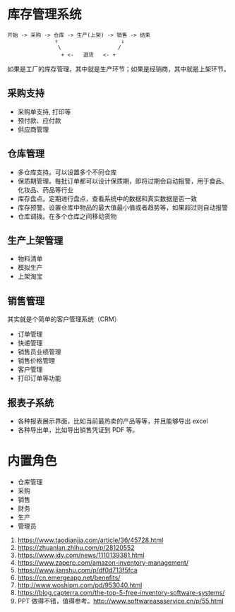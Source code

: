 # 库存管理系统


```
开始 -> 采购 -> 仓库 -> 生产(上架) -> 销售 -> 结束
               ↑                    ↓
                \                  /
                 + <-   退货   <- +
```

如果是工厂的库存管理，其中就是生产环节；如果是经销商，其中就是上架环节。

## 采购支持

- 采购单支持, 打印等
- 预付款、应付款
- 供应商管理

## 仓库管理

- 多仓库支持。可以设置多个不同仓库
- 保质期管理。每批订单都可以设计保质期，即将过期会自动报警，用于食品、化妆品、药品等行业
- 库存盘点。定期进行盘点，查看系统中的数据和真实数据是否一致
- 库存预警。设置仓库中物品的最大值最小值或者趋势等，如果超过则自动报警
- 仓库调拨。在多个仓库之间移动货物

## 生产上架管理

- 物料清单
- 模拟生产
- 上架淘宝

## 销售管理

其实就是个简单的客户管理系统（CRM）

- 订单管理
- 快递管理
- 销售员业绩管理
- 销售价格管理
- 客户管理
- 打印订单等功能

## 报表子系统

- 各种报表展示界面，比如当前最热卖的产品等等，并且能够导出 excel
- 各种导出单，比如导出销售凭证到 PDF 等。

# 内置角色

- 仓库管理
- 采购
- 销售
- 财务
- 生产
- 管理员


1. https://www.taodianjia.com/article/36/45728.html
2. https://zhuanlan.zhihu.com/p/28120552
3. https://www.jdy.com/news/1110139381.html
4. https://www.zaperp.com/amazon-inventory-management/
5. https://www.jianshu.com/p/df0d713f5fca
6. https://cn.emergeapp.net/benefits/
7. http://www.woshipm.com/pd/953040.html
8. https://blog.capterra.com/the-top-5-free-inventory-software-systems/
9. PPT 做得不错，值得参考。http://www.softwareasaservice.cn/p/55.html
